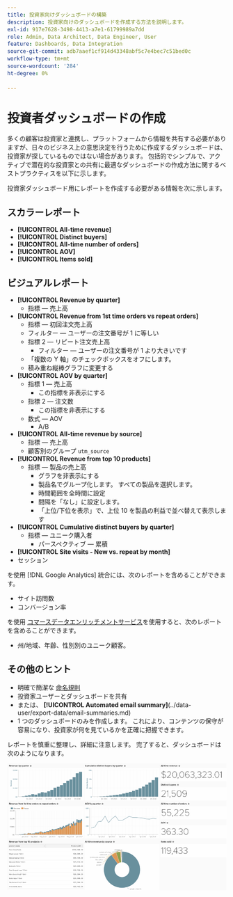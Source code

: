 ```yaml
---
title: 投資家向けダッシュボードの構築
description: 投資家向けのダッシュボードを作成する方法を説明します。
exl-id: 917e7628-3498-4413-a7e1-61799989a7dd
role: Admin, Data Architect, Data Engineer, User
feature: Dashboards, Data Integration
source-git-commit: adb7aaef1cf914d43348abf5c7e4bec7c51bed0c
workflow-type: tm+mt
source-wordcount: '284'
ht-degree: 0%

---
```


# 投資者ダッシュボードの作成

多くの顧客は投資家と連携し、プラットフォームから情報を共有する必要がありますが、日々のビジネス上の意思決定を行うために作成するダッシュボードは、投資家が探しているものではない場合があります。 包括的でシンプルで、アクティブで潜在的な投資家との共有に最適なダッシュボードの作成方法に関するベストプラクティスを以下に示します。

投資家ダッシュボード用にレポートを作成する必要がある情報を次に示します。

## スカラーレポート

* **[!UICONTROL All-time revenue]**
* **[!UICONTROL Distinct buyers]**
* **[!UICONTROL All-time number of orders]**
* **[!UICONTROL AOV]**
* **[!UICONTROL Items sold]**

## ビジュアルレポート

* **[!UICONTROL Revenue by quarter]**
   * 指標 — 売上高
* **[!UICONTROL Revenue from 1st time orders vs repeat orders]**
   * 指標 — 初回注文売上高
   * フィルター — ユーザーの注文番号が 1 に等しい
   * 指標 2 — リピート注文売上高
      * フィルター — ユーザーの注文番号が 1 より大きいです
   * 「複数の Y 軸」のチェックボックスをオフにします。
   * 積み重ね縦棒グラフに変更する
* **[!UICONTROL AOV by quarter]**
   * 指標 1 — 売上高
      * この指標を非表示にする
   * 指標 2 — 注文数
      * この指標を非表示にする
   * 数式 — AOV
      * A/B
* **[!UICONTROL All-time revenue by source]**
   * 指標 — 売上高
   * 顧客別のグループ `utm_source`
* **[!UICONTROL Revenue from top 10 products]**
   * 指標 — 製品の売上高
      * グラフを非表示にする
      * 製品名でグループ化します。 すべての製品を選択します。
      * 時間範囲を全時間に設定
      * 間隔を「なし」に設定します。
      * 「上位/下位を表示」で、上位 10 を製品の利益で並べ替えて表示します
* **[!UICONTROL Cumulative distinct buyers by quarter]**
   * 指標 — ユニーク購入者
      * パースペクティブ — 累積
* **[!UICONTROL Site visits - New vs. repeat by month]**
* セッション

を使用 [!DNL Google Analytics] 統合には、次のレポートを含めることができます。

* サイト訪問数
* コンバージョン率

を使用 [コマースデータエンリッチメントサービス](https://business.adobe.com/products/magento/magento-commerce.html)を使用すると、次のレポートを含めることができます。

* 州/地域、年齢、性別別のユニーク顧客。

## その他のヒント

* 明確で簡潔な [命名規則](../best-practices/naming-elements.md)
* 投資家ユーザーとダッシュボードを共有
* または、 **[!UICONTROL Automated email summary]**(../data-user/export-data/email-summaries.md)
* 1 つのダッシュボードのみを作成します。 これにより、コンテンツの保守が容易になり、投資家が何を見ているかを正確に把握できます。

レポートを慎重に整理し、詳細に注意します。 完了すると、ダッシュボードは次のようになります。

![](../../mbi/assets/investor-dboard-example.png)
